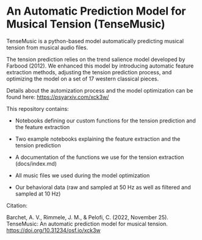 # An Automatic Prediction Model for Musical Tension (TenseMusic)

TenseMusic is a python-based model automatically predicting musical tension from musical audio files. 

The tension prediction relies on the trend salience model developed by Farbood (2012). We enhanced this model by introducing automatic feature extraction methods, adjusting the tension prediction process, and optimizing the model on a set of 17 western classical pieces. 

Details about the automization process and the model optimization can be found here: https://psyarxiv.com/xck3w/

This repository contains: 
- Notebooks defining our custom functions for the tension prediction and the feature extraction 
- Two example notebooks explaining the feature extraction and the tension prediction 
- A documentation of the functions we use for the tension extraction (docs/index.md)

- All music files we used during the model optimization 
- Our behavioral data (raw and sampled at 50 Hz as well as filtered and sampled at 10 Hz)

Citation: 

Barchet, A. V., Rimmele, J. M., & Pelofi, C. (2022, November 25). TenseMusic: An automatic prediction model for musical tension. https://doi.org/10.31234/osf.io/xck3w
